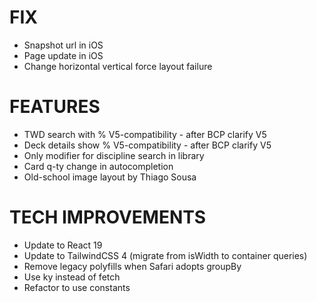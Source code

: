 # FIX
- Snapshot url in iOS
- Page update in iOS
- Change horizontal vertical force layout failure

# FEATURES
- TWD search with % V5-compatibility - after BCP clarify V5
- Deck details show % V5-compatibility - after BCP clarify V5
- Only modifier for discipline search in library
- Card q-ty change in autocompletion
- Old-school image layout by Thiago Sousa

# TECH IMPROVEMENTS
- Update to React 19
- Update to TailwindCSS 4 (migrate from isWidth to container queries)
- Remove legacy polyfills when Safari adopts groupBy
- Use ky instead of fetch
- Refactor to use constants
